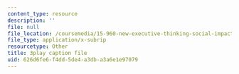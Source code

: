 ```yaml
---
content_type: resource
description: ''
file: null
file_location: /coursemedia/15-960-new-executive-thinking-social-impact-technology-projects-fall-2017-spring-2018/626d6fe6f4dd5de4a3dba3a6e1e97079_HaySEpWEsdU.vtt
file_type: application/x-subrip
resourcetype: Other
title: 3play caption file
uid: 626d6fe6-f4dd-5de4-a3db-a3a6e1e97079
---
```

